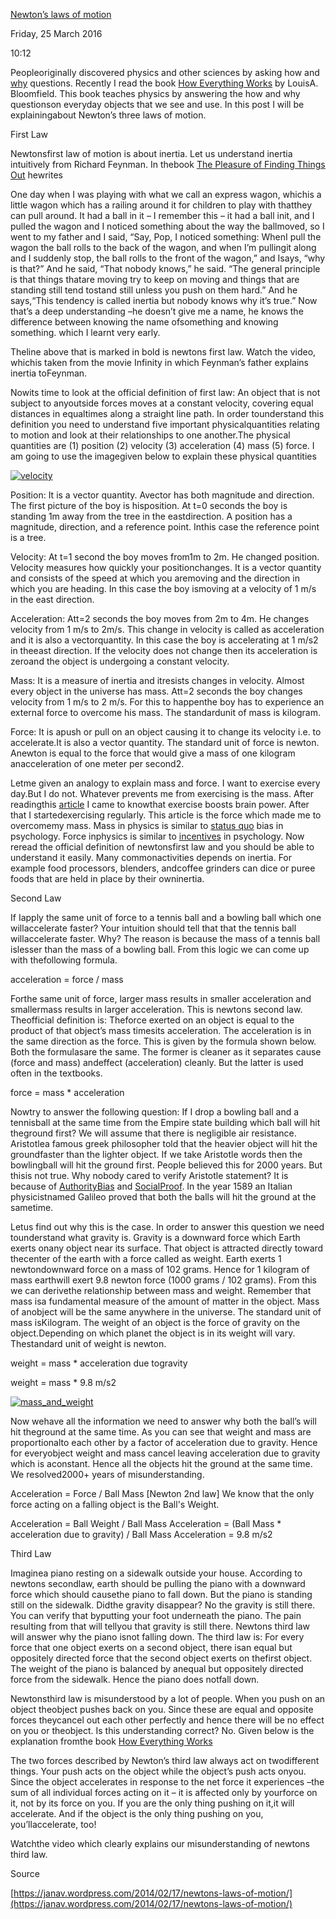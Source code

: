 [Newton’s laws of motion ](http://k2invest.blogspot.in/2016/01/newtons-laws-of-motion.html)

Friday, 25 March 2016

10:12

Peopleoriginally discovered physics and other sciences by asking how and [why](https://janav.wordpress.com/2013/06/09/why/) questions. Recently I read the book [How Everything Works](http://www.amazon.com/How-Everything-Works-Physics-Ordinary/dp/0470170662) by LouisA. Bloomfield. This book teaches physics by answering the how and why questionson everyday objects that we see and use. In this post I will be explainingabout Newton’s three laws of motion.

First Law

Newtonsfirst law of motion is about inertia. Let us understand inertia intuitively from Richard Feynman. In thebook [The Pleasure of Finding Things Out](http://www.amazon.com/The-Pleasure-Finding-Things-Out/dp/0465023959) hewrites

One day when I was playing with what we call an express wagon, whichis a little wagon which has a railing around it for children to play with thatthey can pull around. It had a ball in it – I remember this – it had a ball init, and I pulled the wagon and I noticed something about the way the ballmoved, so I went to my father and I said, “Say, Pop, I noticed something: WhenI pull the wagon the ball rolls to the back of the wagon, and when I’m pullingit along and I suddenly stop, the ball rolls to the front of the wagon,” and Isays, “why is that?” And he said, “That nobody knows,” he said. “The general principle is that things thatare moving try to keep on moving and things that are standing still tend tostand still unless you push on them hard.” And he says,“This tendency is called inertia but nobody knows why it’s true.” Now that’s a deep understanding –he doesn’t give me a name, he knows the difference between knowing the name ofsomething and knowing something. which I learnt very early.

Theline above that is marked in bold is newtons first law. Watch the video, whichis taken from the movie Infinity in which Feynman’s father explains inertia toFeynman.

Nowits time to look at the official definition of first law: An object that is not subject to anyoutside forces moves at a constant velocity, covering equal distances in equaltimes along a straight line path. In order tounderstand this definition you need to understand five important physicalquantities relating to motion and look at their relationships to one another.The physical quantities are (1) position (2) velocity (3) acceleration (4) mass (5) force. I am going to use the imagegiven below to explain these physical quantities

[![velocity](file:////Users/kchandra/Library/Group%20Containers/UBF8T346G9.Office/msoclip1/01/6F592FB1-ACC7-2E43-A658-E3466C4F2879.png)](https://janav.files.wordpress.com/2014/02/velocity.jpg)

Position: It is a vector quantity. Avector has both magnitude and direction. The first picture of the boy is hisposition. At t=0 seconds the boy is standing 1m away from the tree in the eastdirection. A position has a magnitude, direction, and a reference point. Inthis case the reference point is a tree.

Velocity: At t=1 second the boy moves from1m to 2m. He changed position. Velocity measures how quickly your positionchanges. It is a vector quantity and consists of the speed at which you aremoving and the direction in which you are heading. In this case the boy ismoving at a velocity of 1 m/s in the east direction.

Acceleration: Att=2 seconds the boy moves from 2m to 4m. He changes velocity from 1 m/s to 2m/s. This change in velocity is called as acceleration and it is also a vectorquantity. In this case the boy is accelerating at 1 m/s2 in theeast direction. If the velocity does not change then its acceleration is zeroand the object is undergoing a constant velocity.

Mass: It is a measure of inertia and itresists changes in velocity. Almost every object in the universe has mass. Att=2 seconds the boy changes velocity from 1 m/s to 2 m/s. For this to happenthe boy has to experience an external force to overcome his mass. The standardunit of mass is kilogram.

Force: It is apush or pull on an object causing it to change its velocity i.e. to accelerate.It is also a vector quantity. The standard unit of force is newton. Anewton is equal to the force that would give a mass of one kilogram anacceleration of one meter per second2.

Letme given an analogy to explain mass and force. I want to exercise every day.But I do not. Whatever prevents me from exercising is the mass. After readingthis [article](http://www.farnamstreetblog.com/2013/03/brain-rules-12-things-we-know-about-how-the-brain-works/) I came to knowthat exercise boosts brain power. After that I startedexercising regularly. This article is the force which made me to overcomemy mass. Mass in physics is similar to [status quo](https://janav.wordpress.com/2013/03/28/status-quo-bias/) bias in psychology. Force inphysics is similar to [incentives](https://janav.wordpress.com/2013/04/05/incentives/) in psychology. Now reread the official definition of newtonsfirst law and you should be able to understand it easily. Many commonactivities depends on inertia. For example food processors, blenders, andcoffee grinders can dice or puree foods that are held in place by their owninertia.

Second Law

If Iapply the same unit of force to a tennis ball and a bowling ball which one willaccelerate faster? Your intuition should tell that that the tennis ball willaccelerate faster. Why? The reason is because the mass of a tennis ball islesser than the mass of a bowling ball. From this logic we can come up with thefollowing formula.

acceleration = force / mass

Forthe same unit of force, larger mass results in smaller acceleration and smallermass results in larger acceleration. This is newtons second law. Theofficial definition is: Theforce exerted on an object is equal to the product of that object’s mass timesits acceleration. The acceleration is in the same direction as the force. This is given by the formula shown below. Both the formulasare the same. The former is cleaner as it separates cause (force and mass) andeffect (acceleration) cleanly. But the latter is used often in the textbooks.

force = mass * acceleration

Nowtry to answer the following question: If I drop a bowling ball and a tennisball at the same time from the Empire state building which ball will hit theground first? We will assume that there is negligible air resistance. Aristotlea famous greek philosopher told that the heavier object will hit the groundfaster than the lighter object. If we take Aristotle words then the bowlingball will hit the ground first. People believed this for 2000 years. But thisis not true. Why nobody cared to verify Aristotle statement? It is because of [AuthorityBias](https://janav.wordpress.com/2013/05/24/authority/) and [SocialProof](https://janav.wordpress.com/2013/05/12/social-proof/). In the year 1589 an Italian physicistnamed Galileo proved that both the balls will hit the ground at the sametime.

Letus find out why this is the case. In order to answer this question we need tounderstand what gravity is. Gravity is a downward force which Earth exerts onany object near its surface. That object is attracted directly toward thecenter of the earth with a force called as weight. Earth exerts 1 newtondownward force on a mass of 102 grams. Hence for 1 kilogram of mass earthwill exert 9.8 newton force (1000 grams / 102 grams). From this we can derivethe relationship between mass and weight. Remember that mass isa fundamental measure of the amount of matter in the object. Mass of anobject will be the same anywhere in the universe. The standard unit of mass isKilogram. The weight of an object is the force of gravity on the object.Depending on which planet the object is in its weight will vary. Thestandard unit of weight is newton.

weight = mass * acceleration due togravity

weight = mass * 9.8 m/s2

[![mass_and_weight](file:////Users/kchandra/Library/Group%20Containers/UBF8T346G9.Office/msoclip1/01/D338C7BC-1121-2A49-B6BD-DCA6A1F98C72.png)](https://janav.files.wordpress.com/2014/02/mass_and_weight.gif)

Now wehave all the information we need to answer why both the ball’s will hit theground at the same time. As you can see that weight and mass are proportionalto each other by a factor of acceleration due to gravity. Hence for everyobject weight and mass cancel leaving acceleration due to gravity which is aconstant. Hence all the objects hit the ground at the same time. We resolved2000+ years of misunderstanding.

Acceleration =
Force / Ball Mass [Newton 2nd
law]
We know that the only force acting on a falling object is the Ball's Weight.

Acceleration =
Ball Weight / Ball Mass
Acceleration = (Ball Mass * acceleration due to gravity) / Ball
Mass
Acceleration = 9.8 m/s2

Third Law

Imaginea piano resting on a sidewalk outside your house. According to newtons secondlaw, earth should be pulling the piano with a downward force which should causethe piano to fall down. But the piano is standing still on the sidewalk. Didthe gravity disappear? No the gravity is still there. You can verify that byputting your foot underneath the piano. The pain resulting from that will tellyou that gravity is still there. Newtons third law will answer why the piano isnot falling down. The third law is: For every force that one object exerts on a second object, there isan equal but oppositely directed force that the second object exerts on thefirst object. The weight of the piano is balanced by anequal but oppositely directed force from the sidewalk. Hence the piano does notfall down.

Newtonsthird law is misunderstood by a lot of people. When you push on an object theobject pushes back on you. Since these are equal and opposite forces theycancel out each other perfectly and hence there will be no effect on you or theobject. Is this understanding correct? No. Given below is the explanation fromthe book [How Everything Works](http://www.amazon.com/How-Everything-Works-Physics-Ordinary/dp/0470170662)

The two forces described by Newton’s third law always act on twodifferent things. Your push acts on the object while the object’s push acts onyou. Since the object accelerates in response to the net force it experiences –the sum of all individual forces acting on it – it is affected only by yourforce on it, not by its force on you. If you are the only thing pushing on it,it will accelerate. And if the object is the only thing pushing on you, you’llaccelerate, too!

Watchthe video which clearly explains our misunderstanding of newtons third law.

 

Source

[https://janav.wordpress.com/2014/02/17/newtons-laws-of-motion/](https://janav.wordpress.com/2014/02/17/newtons-laws-of-motion/)